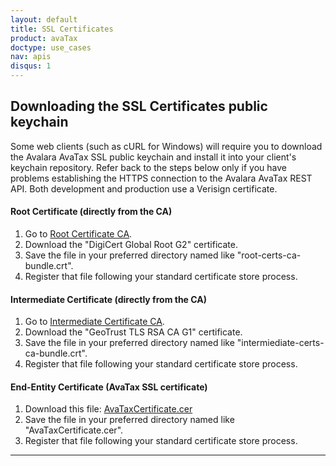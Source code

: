 ```yaml
---
layout: default
title: SSL Certificates
product: avaTax
doctype: use_cases
nav: apis
disqus: 1
---
```

<h2>Downloading the SSL Certificates public keychain</h2>
Some web clients (such as cURL for Windows) will require you to download the Avalara AvaTax SSL public keychain and install it into your client's keychain repository. Refer back to the steps below only if you have problems establishing the HTTPS connection to the Avalara AvaTax REST API. Both development and production use a Verisign certificate.

<h4>Root Certificate (directly from the CA)</h4>
<ol>
	<li>Go to <a href="https://www.digicert.com/digicert-root-certificates.htm">Root Certificate CA</a>.</li>
	<li>Download the  "DigiCert Global Root G2" certificate.</li>
	<li>Save the file in your preferred directory named like "root-certs-ca-bundle.crt".</li>
	<li>Register that file following your standard certificate store process.</li>
</ol>

<h4>Intermediate Certificate (directly from the CA)</h4>
<ol>
	<li>Go to <a href="https://www.digicert.com/digicert-root-certificates.htm#intermediates">Intermediate Certificate CA</a>.</li>
	<li>Download the "GeoTrust TLS RSA CA G1" certificate.</li>
	<li>Save the file in your preferred directory named like "intermiediate-certs-ca-bundle.crt".</li>
	<li>Register that file following your standard certificate store process.</li>
</ol>

<h4>End-Entity Certificate (AvaTax SSL certificate)</h4>
<ol>
	<li>Download this file: <a href="../../public/data/AvaTaxCertificate.cer">AvaTaxCertificate.cer</a></li>
	<li>Save the file in your preferred directory named like "AvaTaxCertificate.cer".</li>
	<li>Register that file following your standard certificate store process.</li>
</ol>

<hr />
